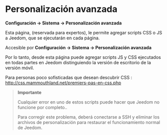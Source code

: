 # Personalización avanzada
**Configuración → Sistema → Personalización avanzada**

Esta página, (reservada para expertos), le permite agregar scripts CSS o JS a Jeedom, que se ejecutarán en cada página.

Accesible por **Configuración → Sistema → Personalización avanzada**

Por lo tanto, desde esta página puede agregar scripts JS y CSS ejecutados en todas partes en Jeedom distinguiendo la versión de escritorio de la versión móvil.

Para personas poco sofisticadas que desean descubrir CSS :
<http://css.mammouthland.net/premiers-pas-en-css.php>

> **Importante**
>
> Cualquier error en uno de estos scripts puede hacer que Jeedom no funcione por completo.. 
>
> Para corregir este problema, deberá conectarse a SSH y eliminar los archivos de personalización para restaurar el funcionamiento normal de Jeedom.
